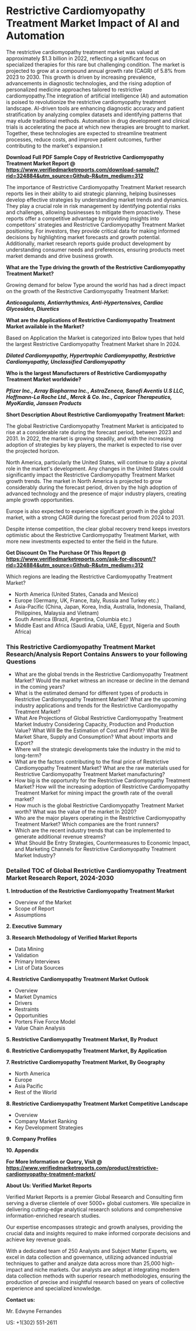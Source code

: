 <meta name="title" content="Global Restrictive Cardiomyopathy Treatment Market Impact of AI and Automation"><meta name="description" content="The restrictive cardiomyopathy treatment market was valued at approximately $1.3 billion in 2022, reflecting a significant focus on specialized therapies for this rare bu"><meta name="title" content="Restrictive Cardiomyopathy Treatment Market Size, Share, Scope, Trends, Growth, Opportunities, Analysis, Forecast"><h1>Restrictive Cardiomyopathy Treatment Market Impact of AI and Automation</h1>The restrictive cardiomyopathy treatment market was valued at approximately $1.3 billion in 2022, reflecting a significant focus on specialized therapies for this rare but challenging condition. The market is projected to grow at a compound annual growth rate (CAGR) of 5.8% from 2023 to 2030. This growth is driven by increasing prevalence, advancements in diagnostic technologies, and the rising adoption of personalized medicine approaches tailored to restrictive cardiomyopathy.The integration of artificial intelligence (AI) and automation is poised to revolutionize the restrictive cardiomyopathy treatment landscape. AI-driven tools are enhancing diagnostic accuracy and patient stratification by analyzing complex datasets and identifying patterns that may elude traditional methods. Automation in drug development and clinical trials is accelerating the pace at which new therapies are brought to market. Together, these technologies are expected to streamline treatment processes, reduce costs, and improve patient outcomes, further contributing to the market's expansion.t</p><p id="" class=""><strong>Download Full PDF Sample Copy of Restrictive Cardiomyopathy Treatment Market Report @ <a href="https://www.verifiedmarketreports.com/download-sample/?rid=324884&utm_source=Github-R&utm_medium=312" target="_blank">https://www.verifiedmarketreports.com/download-sample/?rid=324884&utm_source=Github-R&utm_medium=312</a></strong></p><p>The importance of&nbsp;Restrictive Cardiomyopathy Treatment Market research reports lies in their ability to aid strategic planning, helping businesses develop effective strategies by understanding market trends and dynamics. They play a crucial role in risk management by identifying potential risks and challenges, allowing businesses to mitigate them proactively. These reports offer a competitive advantage by providing insights into competitors' strategies and Restrictive Cardiomyopathy Treatment Market positioning. For investors, they provide critical data for making informed decisions by highlighting market forecasts and growth potential. Additionally, market research reports guide product development by understanding consumer needs and preferences, ensuring products meet market demands and drive business growth.</p><p><strong>What are the&nbsp;Type driving the growth of the Restrictive Cardiomyopathy Treatment Market?</strong></p><p id="" class="">Growing demand for below Type around the world has had a direct impact on the growth of the Restrictive Cardiomyopathy Treatment Market:</p><em><strong>Anticoagulants, Antiarrhythmics, Anti-Hypertensives, Cardiac Glycosides, Diuretics</strong></em></p><strong>What are the&nbsp;Applications&nbsp;of Restrictive Cardiomyopathy Treatment Market available in the Market?</strong></p><p id="" class="">Based on Application the Market is categorized into Below types that held the largest Restrictive Cardiomyopathy Treatment Market share In 2024.</p><em><strong>Dilated Cardiomyopathy, Hypertrophic Cardiomyopathy, Restrictive Cardiomyopathy, Unclassified Cardiomyopathy</strong></em></p><strong>Who is the largest Manufacturers of Restrictive Cardiomyopathy Treatment Market worldwide?</strong></p><p><em><strong>Pfizer Inc., Array Biopharma Inc., AstraZeneca, Sanofi Aventis U.S LLC, Hoffmann-La Roche Ltd., Merck & Co. Inc., Capricor Therapeutics, MyoKardia, Janssen Products</strong></em></p><p id="" class=""><strong>Short Description About Restrictive Cardiomyopathy Treatment Market:</strong></p><p>The global Restrictive Cardiomyopathy Treatment Market is anticipated to rise at a considerable rate during the forecast period, between 2023 and 2031. In 2022, the market is growing steadily, and with the increasing adoption of strategies by key players, the market is expected to rise over the projected horizon.</p><p>North America, particularly the United States, will continue to play a pivotal role in the market's development. Any changes in the United States could significantly impact the Restrictive Cardiomyopathy Treatment Market growth trends. The market in North America is projected to grow considerably during the forecast period, driven by the high adoption of advanced technology and the presence of major industry players, creating ample growth opportunities.</p><p>Europe is also expected to experience significant growth in the global market, with a strong CAGR during the forecast period from 2024 to 2031.</p><p>Despite intense competition, the clear global recovery trend keeps investors optimistic about the Restrictive Cardiomyopathy Treatment Market, with more new investments expected to enter the field in the future.</p><p id="" class=""><strong>Get Discount On The Purchase Of This Report @ <a href="https://www.verifiedmarketreports.com/ask-for-discount/?rid=324884&utm_source=Github-R&utm_medium=312" target="_blank">https://www.verifiedmarketreports.com/ask-for-discount/?rid=324884&utm_source=Github-R&utm_medium=312</a></strong></p>Which regions are leading the Restrictive Cardiomyopathy Treatment Market?</p><ul><li>North America (United States, Canada and Mexico)</li><li>Europe (Germany, UK, France, Italy, Russia and Turkey etc.)</li><li>Asia-Pacific (China, Japan, Korea, India, Australia, Indonesia, Thailand, Philippines, Malaysia and Vietnam)</li><li>South America (Brazil, Argentina, Columbia etc.)</li><li>Middle East and Africa (Saudi Arabia, UAE, Egypt, Nigeria and South Africa)</li></ul><h3 id="" class="">This Restrictive Cardiomyopathy Treatment Market Research/Analysis Report Contains Answers to your following Questions</h3><ul><li>What are the global trends in the Restrictive Cardiomyopathy Treatment Market? Would the market witness an increase or decline in the demand in the coming years?</li><li>What is the estimated demand for different types of products in Restrictive Cardiomyopathy Treatment Market? What are the upcoming industry applications and trends for the Restrictive Cardiomyopathy Treatment Market?</li><li>What Are Projections of Global Restrictive Cardiomyopathy Treatment Market Industry Considering Capacity, Production and Production Value? What Will Be the Estimation of Cost and Profit? What Will Be Market Share, Supply and Consumption? What about imports and Export?</li><li>Where will the strategic developments take the industry in the mid to long-term?</li><li>What are the factors contributing to the final price of Restrictive Cardiomyopathy Treatment Market? What are the raw materials used for Restrictive Cardiomyopathy Treatment Market manufacturing?</li><li>How big is the opportunity for the Restrictive Cardiomyopathy Treatment Market? How will the increasing adoption of Restrictive Cardiomyopathy Treatment Market for mining impact the growth rate of the overall market?</li><li>How much is the global Restrictive Cardiomyopathy Treatment Market worth? What was the value of the market In 2020?</li><li>Who are the major players operating in the Restrictive Cardiomyopathy Treatment Market? Which companies are the front runners?</li><li>Which are the recent industry trends that can be implemented to generate additional revenue streams?</li><li>What Should Be Entry Strategies, Countermeasures to Economic Impact, and Marketing Channels for Restrictive Cardiomyopathy Treatment Market Industry?</li></ul><h3 id="" class="">Detailed TOC of Global Restrictive Cardiomyopathy Treatment Market Research Report, 2024-2030</h3><p id="" class=""><strong>1. Introduction of the Restrictive Cardiomyopathy Treatment Market</strong></p><ul><li>Overview of the Market</li><li>Scope of Report</li><li>Assumptions</li></ul><p id="" class=""><strong>2. Executive Summary</strong></p><p id="" class=""><strong>3. Research Methodology of Verified Market Reports</strong></p><ul><li>Data Mining</li><li>Validation</li><li>Primary Interviews</li><li>List of Data Sources</li></ul><p id="" class=""><strong>4. Restrictive Cardiomyopathy Treatment Market Outlook</strong></p><ul><li>Overview</li><li>Market Dynamics</li><li>Drivers</li><li>Restraints</li><li>Opportunities</li><li>Porters Five Force Model</li><li>Value Chain Analysis</li></ul><p id="" class=""><strong>5. Restrictive Cardiomyopathy Treatment Market, By Product</strong></p><p id="" class=""><strong>6. Restrictive Cardiomyopathy Treatment Market, By Application</strong></p><p id="" class=""><strong>7. Restrictive Cardiomyopathy Treatment Market, By Geography</strong></p><ul><li>North America</li><li>Europe</li><li>Asia Pacific</li><li>Rest of the World</li></ul><p id="" class=""><strong>8. Restrictive Cardiomyopathy Treatment Market Competitive Landscape</strong></p><ul><li>Overview</li><li>Company Market Ranking</li><li>Key Development Strategies</li></ul><p id="" class=""><strong>9. Company Profiles</strong></p><p id="" class=""><strong>10. Appendix</strong></p><p id="" class=""><strong>For More Information or Query, Visit @ <a href="https://www.verifiedmarketreports.com/product/restrictive-cardiomyopathy-treatment-market/" target="_blank">https://www.verifiedmarketreports.com/product/restrictive-cardiomyopathy-treatment-market/</a></strong></p><p id="" class=""><strong>About Us: Verified Market Reports</strong></p><p id="" class="">Verified Market Reports is a premier Global Research and Consulting firm serving a diverse clientele of over 5000+ global customers. We specialize in delivering cutting-edge analytical research solutions and comprehensive information-enriched research studies.</p><p id="" class="">Our expertise encompasses strategic and growth analyses, providing the crucial data and insights required to make informed corporate decisions and achieve key revenue goals.</p><p id="" class="">With a dedicated team of 250 Analysts and Subject Matter Experts, we excel in data collection and governance, utilizing advanced industrial techniques to gather and analyze data across more than 25,000 high-impact and niche markets. Our analysts are adept at integrating modern data collection methods with superior research methodologies, ensuring the production of precise and insightful research based on years of collective experience and specialized knowledge.</p><p id="" class=""><strong>Contact us:</strong></p><p id="" class="">Mr. Edwyne Fernandes</p><p id="" class="">US: +1(302) 551-2611</p>